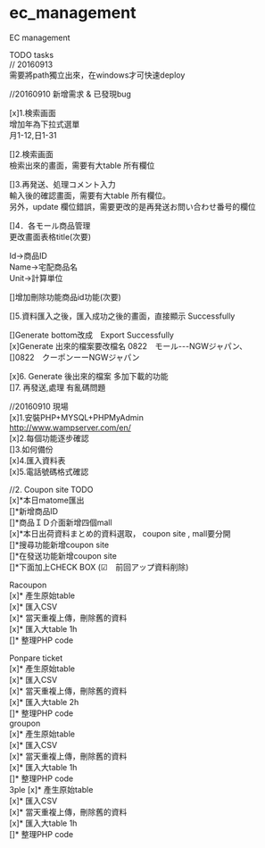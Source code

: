 # ec_management  
EC management  

TODO tasks  
// 20160913  
 需要將path獨立出來，在windows才可快速deploy  
 
//20160910 新增需求 & 已發現bug  
  
[x]1.検索画面  
增加年為下拉式選單  
月1-12,日1-31   

[]2.検索画面　  
檢索出來的畫面，需要有大table 所有欄位  
  
[]3.再発送、処理コメント入力  
輸入後的確認畫面，需要有大table 所有欄位。  
另外，update 欄位錯誤，需要更改的是再発送お問い合わせ番号的欄位  
  
[]4．各モール商品管理  
更改畫面表格title(次要)  
  
Id->商品ID  
Name->宅配商品名  
Unit->計算単位  
  
[]增加刪除功能商品id功能(次要)  
  
[]5.資料匯入之後，匯入成功之後的畫面，直接顯示 Successfully  
   
[]Generate  bottom改成　Export Successfully  
[x]Generate 出來的檔案要改檔名 0822　モール---NGWジャパン、  
[]0822　クーポンーーNGWジャパン  
  
[x]6. Generate 後出來的檔案 多加下載的功能  
[]7. 再發送,處理   有亂碼問題  
  
  
//20160910 現場  
[x]1.安裝PHP+MYSQL+PHPMyAdmin  
http://www.wampserver.com/en/  
[x]2.每個功能逐步確認  
[]3.如何備份  
[x]4.匯入資料表  
[x]5.電話號碼格式確認  
  
  
//2. Coupon site TODO  
[x]*本日matome匯出  
[]*新增商品ID  
[]*商品ＩＤ介面新增四個mall  
[x]*本日出荷資料まとめ的資料選取， coupon site , mall要分開  
[]*搜尋功能新增coupon site  
[]*在發送功能新增coupon site  
[]*下面加上CHECK BOX (☑　前回アップ資料削除)  

  
 Racoupon  
[x]* 產生原始table  
[x]* 匯入CSV  
[x]* 當天重複上傳，刪除舊的資料  
[x]* 匯入大table 1h  
[]* 整理PHP code  
  
Ponpare ticket  
[x]* 產生原始table  
[x]* 匯入CSV  
[x]* 當天重複上傳，刪除舊的資料  
[x]* 匯入大table 2h  
[]* 整理PHP code  
groupon  
[x]* 產生原始table  
[x]* 匯入CSV  
[x]* 當天重複上傳，刪除舊的資料  
[x]* 匯入大table 1h  
[]* 整理PHP code  
3ple
[x]* 產生原始table  
[x]* 匯入CSV  
[x]* 當天重複上傳，刪除舊的資料  
[x]* 匯入大table 1h  
[]* 整理PHP code  

